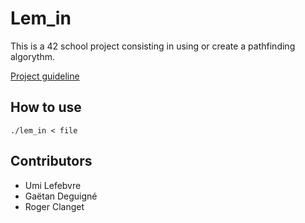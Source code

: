 # Lem_in

This is a 42 school project consisting in using or create a pathfinding algorythm.

[Project guideline](https://cdn.intrav2.42.fr/pdf/pdf/185/lem-in.fr.pdf)

## How to use

	./lem_in < file

## Contributors

* Umi Lefebvre
* Gaëtan Deguigné
* Roger Clanget